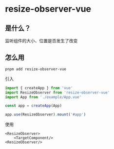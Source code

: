 # resize-observer-vue

## 是什么？

监听组件的大小、位置是否发生了改变

## 怎么用

`pnpm add resize-observer-vue`


引入
```ts
import { createApp } from 'vue'
import ResizeObserver from 'resize-observer-vue'
import App from './example/App.vue'

const app = createApp(App)

app.use(ResizeObserver).mount('#app')
```

使用
```vue
<ResizeObserver>
    <TargetComponent/>
<ResizeObserver/>
```